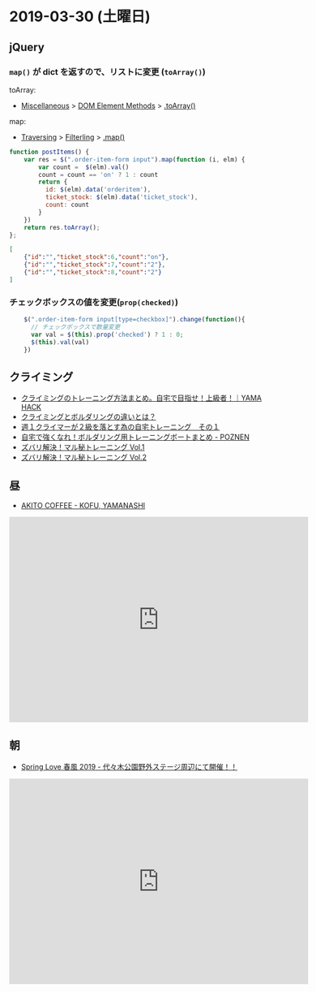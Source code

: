 # 2019-03-30 (土曜日)

## jQuery

### `map()` が dict を返すので、リストに変更 (`toArray()`)

toArray:

- [Miscellaneous](https://api.jquery.com/category/miscellaneous/) > [DOM Element Methods](https://api.jquery.com/category/miscellaneous/dom-element-methods/) > [.toArray() ](https://api.jquery.com/toArray/)

map:

- [Traversing](https://api.jquery.com/category/traversing/) > [Filterling](https://api.jquery.com/category/traversing/filtering/)  > [.map()](https://api.jquery.com/map/)

~~~js
function postItems() {
    var res = $(".order-item-form input").map(function (i, elm) {
        var count =  $(elm).val()
        count = count == 'on' ? 1 : count
        return {
          id: $(elm).data('orderitem'),
          ticket_stock: $(elm).data('ticket_stock'),
          count: count
        }
    })
    return res.toArray();
};
~~~

~~~json
[
    {"id":"","ticket_stock":6,"count":"on"},
    {"id":"","ticket_stock":7,"count":"2"},
    {"id":"","ticket_stock":8,"count":"2"}
]
~~~

### チェックボックスの値を変更(`prop(checked)`)

~~~js
    $(".order-item-form input[type=checkbox]").change(function(){
      // チェックボックスで数量変更
      var val = $(this).prop('checked') ? 1 : 0;
      $(this).val(val)
    })
~~~

## クライミング

- [クライミングのトレーニング方法まとめ。自宅で目指せ！上級者！｜YAMA HACK](https://yamahack.com/285)
- [クライミングとボルダリングの違いとは？](https://asoview-trip.com/article/308/)
- [週１クライマーが２級を落とす為の自宅トレーニング　その１](https://free-climber.org/climbing-training/929/)
- [自宅で強くなれ！ボルダリング用トレーニングボートまとめ - POZNEN](https://www.poznen.net/entry/bouldering-training-finger-board-list)
- [ズバリ解決！マル秘トレーニング Vol.1](https://www.climbing-net.com/general/%E3%82%BA%E3%83%90%E3%83%AA%E8%A7%A3%E6%B1%BA%EF%BC%81%E3%83%9E%E3%83%AB%E7%A7%98%E3%83%88%E3%83%AC%E3%83%BC%E3%83%8B%E3%83%B3%E3%82%B0/)
- [ズバリ解決！マル秘トレーニング Vol.2](https://www.climbing-net.com/general/%E3%82%BA%E3%83%90%E3%83%AA%E8%A7%A3%E6%B1%BA%EF%BC%81%E3%83%9E%E3%83%AB%E7%A7%98%E3%83%88%E3%83%AC%E3%83%BC%E3%83%8B%E3%83%B3%E3%82%B0-vol-2/) 



## 昼

- [AKITO COFFEE - KOFU, YAMANASHI](https://akitocoffee.com/)

<iframe height='405' width='590' frameborder='0' allowtransparency='true' scrolling='no' src='https://www.strava.com/activities/2250734835/embed/b2f2cac53dfad6128f0c30fb796a5f954bfd9ab1'></iframe>

## 朝

- [Spring Love 春風 2019 - 代々木公園野外ステージ周辺にて開催！！](http://harukaze.asia/2019/)

<iframe height='405' width='590' frameborder='0' allowtransparency='true' scrolling='no' src='https://www.strava.com/activities/2250503149/embed/cf6099c6d05ec3e45a155dbb3d886e6f374e6f53'></iframe>
